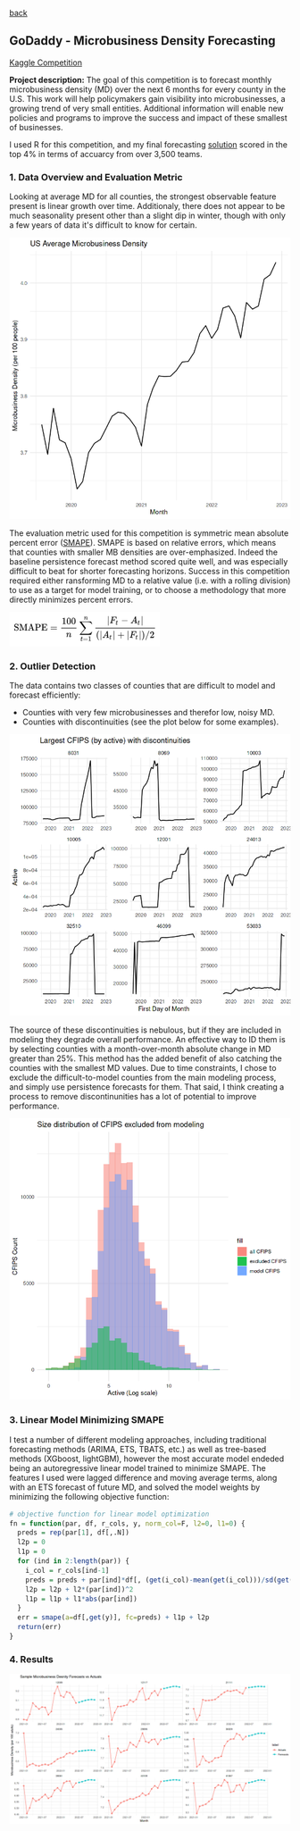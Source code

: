 [back](https://bandytwin.github.io/)

## GoDaddy - Microbusiness Density Forecasting 
[Kaggle Competition](https://www.kaggle.com/competitions/godaddy-microbusiness-density-forecasting)

**Project description:** The goal of this competition is to forecast monthly microbusiness density (MD) over the next 6 months for every county in the U.S. This work will help policymakers gain visibility into microbusinesses, a growing trend of very small entities. Additional information will enable new policies and programs to improve the success and impact of these smallest of businesses.

I used R for this competition, and my final forecasting [solution](https://www.kaggle.com/code/abandura/mbd-forecasting-w-mars-lms-r) scored in the top 4% in terms of accuarcy from over 3,500 teams.

### 1. Data Overview and Evaluation Metric

Looking at average MD for all counties, the strongest observable feature present is linear growth over time. Additionaly, there does not appear to be much seasonality present other than a slight dip in winter, though with only a few years of data it's difficult to know for certain.

<img src="images/mb_avg.png?raw=true"/>

The evaluation metric used for this competition is symmetric mean absolute percent error ([SMAPE](https://en.wikipedia.org/wiki/Symmetric_mean_absolute_percentage_error)). SMAPE is based on relative errors, which means that counties with smaller MB densities are over-emphasized. Indeed the baseline persistence forecast method scored quite well, and was especially difficult to beat for shorter forecasting horizons. Success in this competition required either ransforming MD to a relative value (i.e. with a rolling division) to use as a target for model training, or to choose a methodology that more directly minimizes percent errors.

<img src="images/smape_formula.png?raw=true"/>

### 2. Outlier Detection

The data contains two classes of counties that are difficult to model and forecast efficiently: 
- Counties with very few microbusinesses and therefor low, noisy MD.
- Counties with discontinuities (see the plot below for some examples).

<img src="images/levelshift_ex.png?raw=true"/>

The source of these discontinuities is nebulous, but if they are included in modeling they degrade overall performance. An effective way to ID them is by selecting counties with a month-over-month absolute change in MD greater than 25%. This method has the added benefit of also catching the counties with the smallest MD values. Due to time constraints, I chose to exclude the difficult-to-model counties from the main modeling process, and simply use persistence forecasts for them. That said, I think creating a process to remove discontinunities has a lot of potential to improve performance.

<img src="images/cfips_dist.png?raw=true"/>

### 3. Linear Model Minimizing SMAPE

I test a number of different modeling approaches, including traditional forecasting methods (ARIMA, ETS, TBATS, etc.) as well as tree-based methods (XGboost, lightGBM), however the most accurate model endeded being an autoregressive linear model trained to minimize SMAPE. The features I used were lagged difference and moving average terms, along with an ETS forecast of future MD, and solved the model weights by minimizing the following objective function:

```R
# objective function for linear model optimization
fn = function(par, df, r_cols, y, norm_col=F, l2=0, l1=0) {
  preds = rep(par[1], df[,.N])
  l2p = 0
  l1p = 0
  for (ind in 2:length(par)) {
    i_col = r_cols[ind-1]
    preds = preds + par[ind]*df[, (get(i_col)-mean(get(i_col)))/sd(get(i_col))]
    l2p = l2p + l2*(par[ind])^2
    l1p = l1p + l1*abs(par[ind])
  }
  err = smape(a=df[,get(y)], fc=preds) + l1p + l2p
  return(err)
}
```

### 4. Results

<img src="images/mb_sample_fc.png?raw=true"/>

